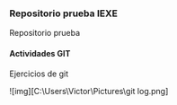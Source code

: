 ### Repositorio prueba IEXE


Repositorio prueba


#### Actividades GIT

Ejercicios de git


![img][C:\Users\Victor\Pictures\git log.png]

